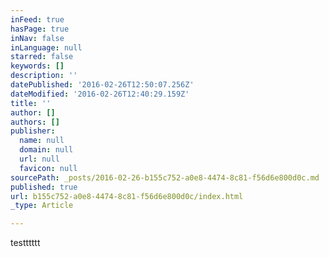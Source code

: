 ```yaml
---
inFeed: true
hasPage: true
inNav: false
inLanguage: null
starred: false
keywords: []
description: ''
datePublished: '2016-02-26T12:50:07.256Z'
dateModified: '2016-02-26T12:40:29.159Z'
title: ''
author: []
authors: []
publisher:
  name: null
  domain: null
  url: null
  favicon: null
sourcePath: _posts/2016-02-26-b155c752-a0e8-4474-8c81-f56d6e800d0c.md
published: true
url: b155c752-a0e8-4474-8c81-f56d6e800d0c/index.html
_type: Article

---
```

testttttt